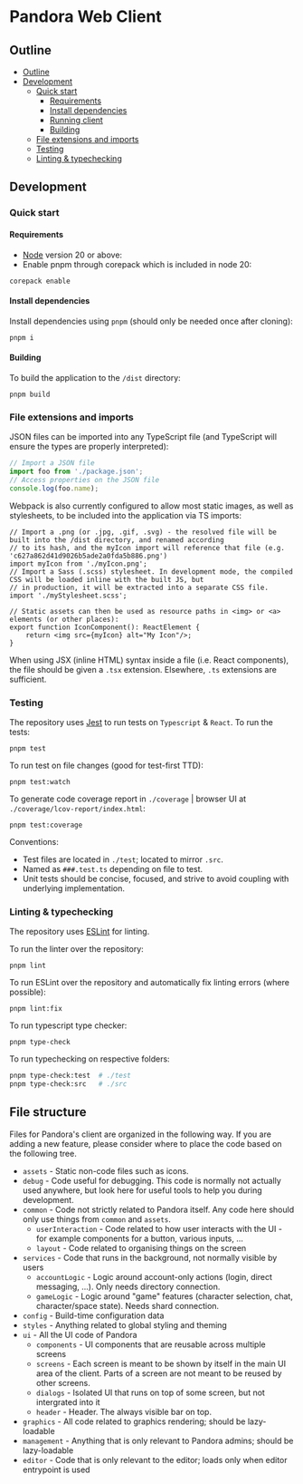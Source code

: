 # Pandora Web Client

## Outline
- [Outline](#outline)
- [Development](#development)
	- [Quick start](#quick-start)
		- [Requirements](#requirements)
		- [Install dependencies](#install-dependencies)
		- [Running client](#running-client)
		- [Building](#building)
	- [File extensions and imports](#file-extensions-and-imports)
	- [Testing](#testing)
	- [Linting & typechecking](#linting-typechecking)

## Development
### Quick start
#### Requirements
- [Node][node] version 20 or above:
- Enable pnpm through corepack which is included in node 20:
```
corepack enable
```

#### Install dependencies
Install dependencies using `pnpm` (should only be needed once after cloning):

```
pnpm i
```

#### Building
To build the application to the `/dist` directory:

```
pnpm build
```

### File extensions and imports

JSON files can be imported into any TypeScript file (and TypeScript will ensure the types are properly interpreted):
```ts
// Import a JSON file
import foo from './package.json';
// Access properties on the JSON file
console.log(foo.name);
```

Webpack is also currently configured to allow most static images, as well as stylesheets, to be included into the
application via TS imports:
```tsx
// Import a .png (or .jpg, .gif, .svg) - the resolved file will be built into the /dist directory, and renamed according
// to its hash, and the myIcon import will reference that file (e.g. 'c627a862d41d9026b5ade2a0fda5b886.png')
import myIcon from './myIcon.png';
// Import a Sass (.scss) stylesheet. In development mode, the compiled CSS will be loaded inline with the built JS, but
// in production, it will be extracted into a separate CSS file.
import './myStylesheet.scss';

// Static assets can then be used as resource paths in <img> or <a> elements (or other places):
export function IconComponent(): ReactElement {
	return <img src={myIcon} alt="My Icon"/>;
}
```

When using JSX (inline HTML) syntax inside a file (i.e. React components), the file should be given a `.tsx` extension.
Elsewhere, `.ts` extensions are sufficient.

### Testing
The repository uses [Jest][jest] to run tests on `Typescript` & `React`.
To run the tests:
```
pnpm test
```
To run test on file changes (good for test-first TTD):
```
pnpm test:watch
```
To generate code coverage report in `./coverage` | browser UI at `./coverage/lcov-report/index.html`:
```
pnpm test:coverage
```
Conventions:
- Test files are located in `./test`; located to mirror `.src`.
- Named as `###.test.ts` depending on file to test.
- Unit tests should be concise, focused, and strive to avoid coupling with underlying implementation.

### Linting & typechecking

The repository uses [ESLint][eslint] for linting.

To run the linter over the repository:

```
pnpm lint
```

To run ESLint over the repository and automatically fix linting errors (where possible):

```
pnpm lint:fix
```

To run typescript type checker:
```
pnpm type-check
```
To run typechecking on respective folders:
```bash
pnpm type-check:test  # ./test
pnpm type-check:src   # ./src
```
[node]: https://nodejs.org/en/ "Node.js website"
[eslint]: https://eslint.org/ "ESLint website"
[jest]: https://jestjs.io/ "Jest website"
[babel]: https://babeljs.io/ "Babel website"
[pandora-server-directory]: https://github.com/Project-Pandora-Game/pandora-server-directory
[pandora-server-shard]: https://github.com/Project-Pandora-Game/pandora-server-shard

## File structure

Files for Pandora's client are organized in the following way.
If you are adding a new feature, please consider where to place the code based on the following tree.

- `assets` - Static non-code files such as icons.
- `debug` - Code useful for debugging. This code is normally not actually used anywhere, but look here for useful tools to help you during development.
- `common` - Code not strictly related to Pandora itself. Any code here should only use things from `common` and `assets`.
	- `userInteraction` - Code related to how user interacts with the UI - for example components for a button, various inputs, ...
	- `layout` - Code related to organising things on the screen
- `services` - Code that runs in the background, not normally visible by users
	- `accountLogic` - Logic around account-only actions (login, direct messaging, ...). Only needs directory connection.
	- `gameLogic` - Logic around "game" features (character selection, chat, character/space state). Needs shard connection.
- `config` - Build-time configuration data
- `styles` - Anything related to global styling and theming
- `ui` - All the UI code of Pandora
	- `components` - UI components that are reusable across multiple screens
	- `screens` - Each screen is meant to be shown by itself in the main UI area of the client. Parts of a screen are not meant to be reused by other screens.
	- `dialogs` - Isolated UI that runs on top of some screen, but not intergrated into it
	- `header` - Header. The always visible bar on top.
- `graphics` - All code related to graphics rendering; should be lazy-loadable
- `management` - Anything that is only relevant to Pandora admins; should be lazy-loadable
- `editor` - Code that is only relevant to the editor; loads only when editor entrypoint is used
